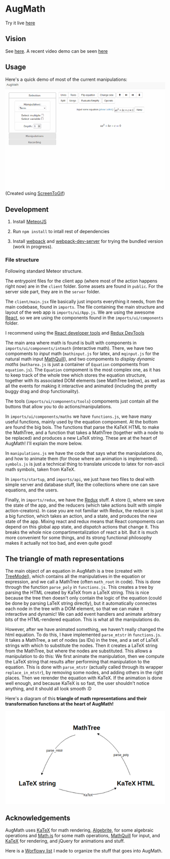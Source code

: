# AugMath

<!-- [![Join the chat at https://gitter.im/guillefix/augmath](https://badges.gitter.im/guillefix/augmath.svg)](https://gitter.im/guillefix/augmath?utm_source=badge&utm_medium=badge&utm_campaign=pr-badge&utm_content=badge) -->

Try it live [here](http://augmath.net)

## Vision

See [here](http://guillefix.me/augmath.html).
A recent video demo can be seen [here](https://www.youtube.com/watch?v=9fwOiLsuXSI&feature=youtu.be)

## Usage
Here's a quick demo of most of the current manipulations:
</br>
<img src="others/quadratic.gif" width="700" alt="Proof of Quadratic Formula">
</br>(Created using [ScreenToGif](https://screentogif.codeplex.com/))

## Development

1. Install [MeteorJS](https://www.meteor.com/)

2. Run `npm install` to intall rest of dependencies

3. Install [webpack](https://webpack.js.org/) and [webpack-dev-server](https://github.com/webpack/webpack-dev-server) for trying the bundled version (work in progress).


### File structure

Following standard Meteor structure.

The entrypoint files for the client app (where most of the action happens right now) are in the `client` folder. Some assets are found in `public`. For the server side part, they are in the `server` folder.

The `client/main.jsx` file basically just imports everything it needs, from the main codebase, found in `imports`. The file containing the main structure and layout of the web app is `imports/ui/App.js`. We are using the awesome [React](https://reactjs.org/), so we are using the components found in the `imports/ui/components` folder.

I recommend using the [React developer tools](https://chrome.google.com/webstore/detail/react-developer-tools/fmkadmapgofadopljbjfkapdkoienihi?hl=en) and [Redux DevTools](https://chrome.google.com/webstore/detail/redux-devtools/lmhkpmbekcpmknklioeibfkpmmfibljd?hl=en)

The main area where math is found is built with components in `imports/ui/components/intmath` (interactive math). There, we have two compoments to *input* math (`mathinput.js` for latex, and `mqinput.js` for the natural math input [MathQuill](http://mathquill.com/)), and two compoments to *display dynamic maths* (`matharea.js` is just a container of `Equation` compoments from `equation.js`). The `Equation` compoment is the most complex one, as it has to keep track of the whole tree which stores the equation structure, together with its associated DOM elements (see MathTree below), as well as all the events for making it interactive and animated (including the pretty buggy drag and drop functionality).

The tools (`imports/ui/components/tools`) compoments just contain all the buttons that allow you to do actions/manipulations.

In `imports/ui/components/maths` we have `functions.js`, we have many useful functions, mainly used by the equation compoment. At the bottom are found the big bois. The functions that parse the KaTeX HTML to make the MathTree, and a function that takes a MathTree (together with a node to be replaced) and produces a new LaTeX string. These are at the heart of AugMath! I'll explain the more below.

In `manipulations.js` we have the code that says what the manipulations do, and how to animate them (for those where an animation is implemented). `symbols.js` is just a technical thing to translate unicode to latex for non-ascii math symbols, taken from KaTeX.

In `imports/startup`, and `imports/api`, we just have two files to deal with simple server and database stuff, like the collections where one can save equations, and the users.

Finally, in `imports/redux`, we have the [Redux](https://redux.js.org/docs/introduction/) stuff. A store (), where we save the state of the app, and the reducers (which take actions built with simple action-creators). In case you are not familiar with Redux, the reducer is just a big function, which takes an action, and a state, and produces the new state of the app. Mixing react and redux means that React compoments can depend on this global app state, and *dispatch* actions that change it. This breaks the whole nice compartimentalization of react a bit. But it is much more convenient for some things, and its strong functional philosophy makes it actually not too bad, and even quite good!

## The triangle of math representations

The main object of an equation in AugMath is a tree (created with [TreeModel](http://jnuno.com/tree-model-js/)), which contains all the manipulatives in the equation or expression, and we call a MathTree (often `math_root` in code). This is done through the function `parse_poly` in `functions.js`. This creates a tree by parsing the HTML created by KaTeX from a LaTeX string. This is nice because the tree then doesn't only contain the logic of the equation (could be done by parsing LaTeX string directly), but it automatically connectes each node in the tree with a DOM element, so that we can make it interactive and dynamic! We can add event handlers and animate arbitrary bits of the HTML-rendered equation. This is what all the manipulations do.

However, after we have animated something, we haven't really changed the html equation. To do this, I have implemented `parse_mtstr` in `functions.js`. It takes a MathTree, a set of nodes (as IDs) in the tree, and a set of LaTeX strings with which to substitute the nodes. Then it creates a LaTeX string from the MathTree, but where the nodes are substituted. This allows a manipulation to do this: We first animate the manipulation, then we compute the LaTeX string that results after performing that manipulation to the equation. This is done with `parse_mtstr` (actually called through its wrapper `replace_in_mtstr`), by removing some nodes, and adding others in the right places. Then we rerender the equation with KaTeX. If the animation is done well enough, and because KaTeX is so fast, the user shouldn't notice anything, and it should all look smooth :D

Here's a diagram of this **triangle of math representations and their transformation functions at the heart of AugMath!**

<img src="others/augmath_loop.png" width="700" alt="AugMath_loop">

## Acknowledgements

AugMath uses [KaTeX](https://khan.github.io/KaTeX/) for math rendering, [Algebrite](http://algebrite.org/), for some algebraic operations and [Math.js](http://mathjs.org/) for some math operations, [MathQuill](http://mathquill.com/) for input, and [KaTeX](https://khan.github.io/KaTeX/) for rendering, and jQuery for animations and stuff.

Here is a [Worflowy list](https://workflowy.com/s/BlNaX36nRR) I made to organize the stuff that goes into AugMath.

<!-- Here is a [Codepen](http://codepen.io/guillefix/full/xGWQPJ/) to test it live. -->

<!-- Some discussion in this [Forum](http://forum.fractalfuture.net/t/augmented-math-and-education/265) -->
